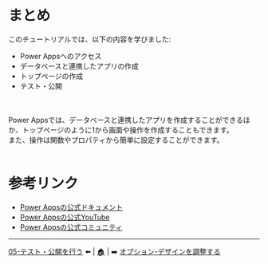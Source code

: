 # まとめ
このチュートリアルでは、以下の内容を学びました:
- Power Appsへのアクセス
- データベースと連携したアプリの作成
- トップページの作成
- テスト・公開
<br>
<br>
Power Appsでは、データベースと連携したアプリを作成することができるほか、トップページのように1から画面や操作を作成することもできます。<br>
また、操作は関数やプロパティから簡単に設定することができます。<br>
<br>

# 参考リンク
- [Power Appsの公式ドキュメント](https://docs.microsoft.com/ja-jp/powerapps/)
- [Power Appsの公式YouTube](https://www.youtube.com/playlist?list=PLNyto1oCyhGJe2f4KVTXyfMQBdaO96NE4)
- [Power Appsの公式コミュニティ](https://community.powerplatform.com/forums/thread/?groupid=b5652dc6-2c99-4e33-8b6f-45be4a896a40)

---
[05-テスト・公開を行う](./05-test-publish.md) ⬅️ | [🏠](./README.md) | ➡️ [オプション-デザインを調整する](./op-design.md)
